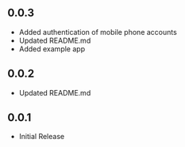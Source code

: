 ## 0.0.3

* Added authentication of mobile phone accounts
* Updated README.md
* Added example app

## 0.0.2

* Updated README.md

## 0.0.1

* Initial Release
